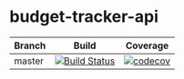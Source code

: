# budget-tracker-api
| Branch        | Build           | Coverage           |
| ------------- |:-------------:|:-------------:|
| master      | [![Build Status](https://travis-ci.org/kiranreddykasa/budget-tracker-api.svg?branch=master)](https://travis-ci.org/kiranreddykasa/budget-tracker-api) | [![codecov](https://codecov.io/gh/kiranreddykasa/budget-tracker-api/branch/master/graph/badge.svg)](https://codecov.io/gh/kiranreddykasa/budget-tracker-api/branch/master) |
